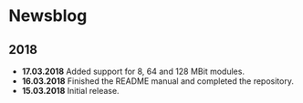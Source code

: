 # Newsblog

## 2018  
* **17.03.2018** Added support for 8, 64 and 128 MBit modules.  
* **16.03.2018** Finished the README manual and completed the repository.  
* **15.03.2018** Initial release.  
